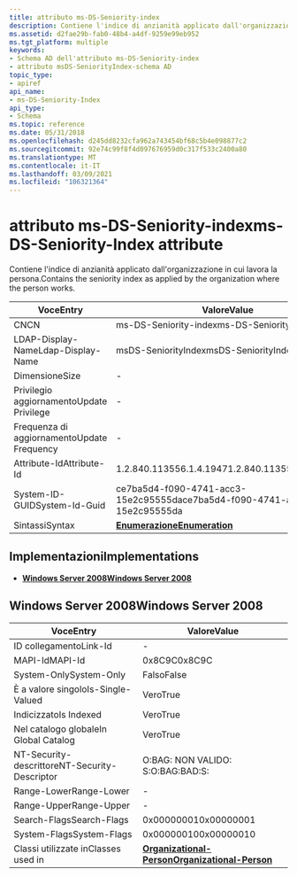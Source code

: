 ```yaml
---
title: attributo ms-DS-Seniority-index
description: Contiene l'indice di anzianità applicato dall'organizzazione in cui lavora la persona. | attributo ms-DS-Seniority-index
ms.assetid: d2fae29b-fab0-48b4-a4df-9259e99eb952
ms.tgt_platform: multiple
keywords:
- Schema AD dell'attributo ms-DS-Seniority-index
- attributo msDS-SeniorityIndex-schema AD
topic_type:
- apiref
api_name:
- ms-DS-Seniority-Index
api_type:
- Schema
ms.topic: reference
ms.date: 05/31/2018
ms.openlocfilehash: d245dd8232cfa962a743454bf68c5b4e098877c2
ms.sourcegitcommit: 92e74c99f8f4d097676959d0c317f533c2400a80
ms.translationtype: MT
ms.contentlocale: it-IT
ms.lasthandoff: 03/09/2021
ms.locfileid: "106321364"
---
```

# <a name="ms-ds-seniority-index-attribute"></a><span data-ttu-id="bb1a3-106">attributo ms-DS-Seniority-index</span><span class="sxs-lookup"><span data-stu-id="bb1a3-106">ms-DS-Seniority-Index attribute</span></span>

<span data-ttu-id="bb1a3-107">Contiene l'indice di anzianità applicato dall'organizzazione in cui lavora la persona.</span><span class="sxs-lookup"><span data-stu-id="bb1a3-107">Contains the seniority index as applied by the organization where the person works.</span></span>



| <span data-ttu-id="bb1a3-108">Voce</span><span class="sxs-lookup"><span data-stu-id="bb1a3-108">Entry</span></span> | <span data-ttu-id="bb1a3-109">Valore</span><span class="sxs-lookup"><span data-stu-id="bb1a3-109">Value</span></span> |
|-------------------|--------------------------------------|
| <span data-ttu-id="bb1a3-110">CN</span><span class="sxs-lookup"><span data-stu-id="bb1a3-110">CN</span></span>                | <span data-ttu-id="bb1a3-111">ms-DS-Seniority-index</span><span class="sxs-lookup"><span data-stu-id="bb1a3-111">ms-DS-Seniority-Index</span></span>                |
| <span data-ttu-id="bb1a3-112">LDAP-Display-Name</span><span class="sxs-lookup"><span data-stu-id="bb1a3-112">Ldap-Display-Name</span></span> | <span data-ttu-id="bb1a3-113">msDS-SeniorityIndex</span><span class="sxs-lookup"><span data-stu-id="bb1a3-113">msDS-SeniorityIndex</span></span>                  |
| <span data-ttu-id="bb1a3-114">Dimensione</span><span class="sxs-lookup"><span data-stu-id="bb1a3-114">Size</span></span>              | \-                                   |
| <span data-ttu-id="bb1a3-115">Privilegio aggiornamento</span><span class="sxs-lookup"><span data-stu-id="bb1a3-115">Update Privilege</span></span>  | \-                                   |
| <span data-ttu-id="bb1a3-116">Frequenza di aggiornamento</span><span class="sxs-lookup"><span data-stu-id="bb1a3-116">Update Frequency</span></span>  | \-                                   |
| <span data-ttu-id="bb1a3-117">Attribute-Id</span><span class="sxs-lookup"><span data-stu-id="bb1a3-117">Attribute-Id</span></span>      | <span data-ttu-id="bb1a3-118">1.2.840.113556.1.4.1947</span><span class="sxs-lookup"><span data-stu-id="bb1a3-118">1.2.840.113556.1.4.1947</span></span>              |
| <span data-ttu-id="bb1a3-119">System-ID-GUID</span><span class="sxs-lookup"><span data-stu-id="bb1a3-119">System-Id-Guid</span></span>    | <span data-ttu-id="bb1a3-120">ce7ba5d4-f090-4741-acc3-15e2c95555da</span><span class="sxs-lookup"><span data-stu-id="bb1a3-120">ce7ba5d4-f090-4741-acc3-15e2c95555da</span></span> |
| <span data-ttu-id="bb1a3-121">Sintassi</span><span class="sxs-lookup"><span data-stu-id="bb1a3-121">Syntax</span></span>            | [<span data-ttu-id="bb1a3-122">**Enumerazione**</span><span class="sxs-lookup"><span data-stu-id="bb1a3-122">**Enumeration**</span></span>](s-enumeration.md) |



## <a name="implementations"></a><span data-ttu-id="bb1a3-123">Implementazioni</span><span class="sxs-lookup"><span data-stu-id="bb1a3-123">Implementations</span></span>

-   [<span data-ttu-id="bb1a3-124">**Windows Server 2008**</span><span class="sxs-lookup"><span data-stu-id="bb1a3-124">**Windows Server 2008**</span></span>](#windows-server-2008)

## <a name="windows-server-2008"></a><span data-ttu-id="bb1a3-125">Windows Server 2008</span><span class="sxs-lookup"><span data-stu-id="bb1a3-125">Windows Server 2008</span></span>



| <span data-ttu-id="bb1a3-126">Voce</span><span class="sxs-lookup"><span data-stu-id="bb1a3-126">Entry</span></span> | <span data-ttu-id="bb1a3-127">Valore</span><span class="sxs-lookup"><span data-stu-id="bb1a3-127">Value</span></span> |
|------------------------|--------------------------------------------------------------------|
| <span data-ttu-id="bb1a3-128">ID collegamento</span><span class="sxs-lookup"><span data-stu-id="bb1a3-128">Link-Id</span></span>                | \-                                                                 |
| <span data-ttu-id="bb1a3-129">MAPI-Id</span><span class="sxs-lookup"><span data-stu-id="bb1a3-129">MAPI-Id</span></span>                | <span data-ttu-id="bb1a3-130">0x8C9C</span><span class="sxs-lookup"><span data-stu-id="bb1a3-130">0x8C9C</span></span>                                                             |
| <span data-ttu-id="bb1a3-131">System-Only</span><span class="sxs-lookup"><span data-stu-id="bb1a3-131">System-Only</span></span>            | <span data-ttu-id="bb1a3-132">Falso</span><span class="sxs-lookup"><span data-stu-id="bb1a3-132">False</span></span>                                                              |
| <span data-ttu-id="bb1a3-133">È a valore singolo</span><span class="sxs-lookup"><span data-stu-id="bb1a3-133">Is-Single-Valued</span></span>       | <span data-ttu-id="bb1a3-134">Vero</span><span class="sxs-lookup"><span data-stu-id="bb1a3-134">True</span></span>                                                               |
| <span data-ttu-id="bb1a3-135">Indicizzato</span><span class="sxs-lookup"><span data-stu-id="bb1a3-135">Is Indexed</span></span>             | <span data-ttu-id="bb1a3-136">Vero</span><span class="sxs-lookup"><span data-stu-id="bb1a3-136">True</span></span>                                                               |
| <span data-ttu-id="bb1a3-137">Nel catalogo globale</span><span class="sxs-lookup"><span data-stu-id="bb1a3-137">In Global Catalog</span></span>      | <span data-ttu-id="bb1a3-138">Vero</span><span class="sxs-lookup"><span data-stu-id="bb1a3-138">True</span></span>                                                               |
| <span data-ttu-id="bb1a3-139">NT-Security-descrittore</span><span class="sxs-lookup"><span data-stu-id="bb1a3-139">NT-Security-Descriptor</span></span> | <span data-ttu-id="bb1a3-140">O:BAG: NON VALIDO: S:</span><span class="sxs-lookup"><span data-stu-id="bb1a3-140">O:BAG:BAD:S:</span></span>                                                       |
| <span data-ttu-id="bb1a3-141">Range-Lower</span><span class="sxs-lookup"><span data-stu-id="bb1a3-141">Range-Lower</span></span>            | \-                                                                 |
| <span data-ttu-id="bb1a3-142">Range-Upper</span><span class="sxs-lookup"><span data-stu-id="bb1a3-142">Range-Upper</span></span>            | \-                                                                 |
| <span data-ttu-id="bb1a3-143">Search-Flags</span><span class="sxs-lookup"><span data-stu-id="bb1a3-143">Search-Flags</span></span>           | <span data-ttu-id="bb1a3-144">0x00000001</span><span class="sxs-lookup"><span data-stu-id="bb1a3-144">0x00000001</span></span>                                                         |
| <span data-ttu-id="bb1a3-145">System-Flags</span><span class="sxs-lookup"><span data-stu-id="bb1a3-145">System-Flags</span></span>           | <span data-ttu-id="bb1a3-146">0x00000010</span><span class="sxs-lookup"><span data-stu-id="bb1a3-146">0x00000010</span></span>                                                         |
| <span data-ttu-id="bb1a3-147">Classi utilizzate in</span><span class="sxs-lookup"><span data-stu-id="bb1a3-147">Classes used in</span></span>        | [<span data-ttu-id="bb1a3-148">**Organizational-Person**</span><span class="sxs-lookup"><span data-stu-id="bb1a3-148">**Organizational-Person**</span></span>](c-organizationalperson.md)<br/> |



 

 





